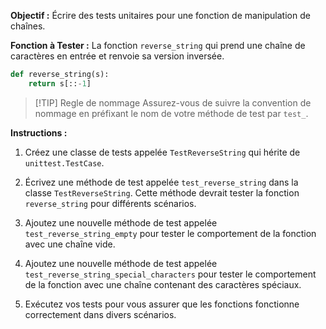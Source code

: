 **Objectif :** Écrire des tests unitaires pour une fonction de manipulation de chaînes.

**Fonction à Tester :** La fonction `reverse_string` qui prend une chaîne de caractères en entrée et renvoie sa version inversée.

```python
def reverse_string(s):
    return s[::-1]
```

> [!TIP] Regle de nommage
> Assurez-vous de suivre la convention de nommage en préfixant le nom de votre méthode de test par `test_`.

**Instructions :**

1. Créez une classe de tests appelée `TestReverseString` qui hérite de `unittest.TestCase`.

2. Écrivez une méthode de test appelée `test_reverse_string` dans la classe `TestReverseString`. Cette méthode devrait tester la fonction `reverse_string` pour différents scénarios.

3. Ajoutez une nouvelle méthode de test appelée `test_reverse_string_empty` pour tester le comportement de la fonction avec une chaîne vide.

4. Ajoutez une nouvelle méthode de test appelée `test_reverse_string_special_characters` pour tester le comportement de la fonction avec une chaîne contenant des caractères spéciaux.

5. Exécutez vos tests pour vous assurer que les fonctions fonctionne correctement dans divers scénarios.